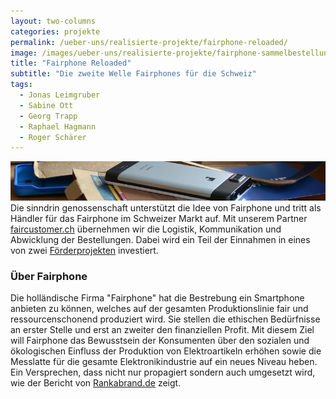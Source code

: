 ```yaml
---
layout: two-columns
categories: projekte
permalink: /ueber-uns/realisierte-projekte/fairphone-reloaded/
image: /images/ueber-uns/realisierte-projekte/fairphone-sammelbestellung.jpg
title: "Fairphone Reloaded"
subtitle: "Die zweite Welle Fairphones für die Schweiz"
tags:
  - Jonas Leimgruber
  - Sabine Ott
  - Georg Trapp
  - Raphael Hagmann
  - Roger Schärer
---
```

<img class="leadimage" width="803" title="Fairphone" src="/images/angebote/fairphone_sub.jpg"> Die sinndrin genossenschaft unterstützt die Idee von Fairphone und tritt als Händler für das Fairphone im Schweizer Markt auf. Mit unserem Partner [faircustomer.ch](http://www.faircustomer.ch) übernehmen wir die Logistik, Kommunikation und Abwicklung der Bestellungen. Dabei wird ein Teil der Einnahmen in eines von zwei [Förderprojekten](http://blog.faircustomer.ch/?p=2387) investiert.

### Über Fairphone
Die holländische Firma "Fairphone" hat die Bestrebung ein Smartphone anbieten zu können, welches auf der gesamten Produktionslinie fair und ressourcenschonend produziert wird. Sie stellen die ethischen Bedürfnisse an erster Stelle und erst an zweiter den finanziellen Profit. Mit diesem Ziel will Fairphone das Bewusstsein der Konsumenten über den sozialen und ökologischen Einfluss der Produktion von Elektroartikeln erhöhen sowie die Messlatte für die gesamte Elektronikindustrie auf ein neues Niveau heben. Ein Versprechen, dass nicht nur propagiert sondern auch umgesetzt wird, wie der Bericht von [Rankabrand.de](http://blog.rankabrand.de/2014/06/03/elektronik-report-2014-fairphone-top/) zeigt.
